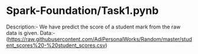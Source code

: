 # Spark-Foundation/Task1.pynb
Description:- We have predict the score of a student mark from the raw data is given.
 Data:- (https://raw.githubusercontent.com/AdiPersonalWorks/Random/master/student_scores%20-%20student_scores.csv)
